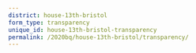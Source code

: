```yaml
---
district: house-13th-bristol
form_type: transparency
unique_id: house-13th-bristol-transparency
permalink: /2020bq/house-13th-bristol/transparency/
---
```

